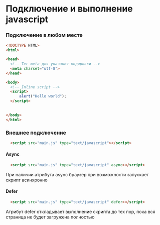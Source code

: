 # Подключение и выполнение javascript

### Подключение в любом месте
```html
<!DOCTYPE HTML>
<html>

<head>
  <!-- Тег meta для указания кодировки -->
  <meta charset="utf-8">
</head>

<body>
  <!-- Inline script -->
  <script>
	  alert("Hello world");
  </script>
  
  
</body>
</html>
```
### Внешнее подключение

```html
  <script src="main.js" type="text/javascript"></script>
```
#### Async

```html
  <script src="main.js" type="text/javascript" async></script>
```
При наличии атрибута async браузер при возможности запускает скрипт асинхронно

#### Defer

```html
  <script src="main.js" type="text/javascript" defer></script>
```
Атрибут defer откладывает выполнение скрипта до тех пор, пока вся страница не будет загружена полностью

